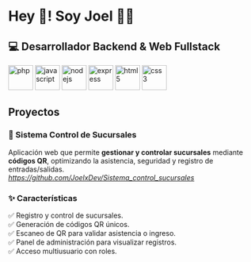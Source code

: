 # Hey 👋! Soy Joel 🧑‍💻

## 💻 Desarrollador Backend & Web Fullstack
<p align="left">
  <img src="https://cdn.jsdelivr.net/gh/devicons/devicon/icons/php/php-original.svg" alt="php" width="50" height="50"/>
  <img src="https://cdn.jsdelivr.net/gh/devicons/devicon/icons/javascript/javascript-original.svg" alt="javascript" width="50" height="50"/>
  <img src="https://cdn.jsdelivr.net/gh/devicons/devicon/icons/nodejs/nodejs-original.svg" alt="nodejs" width="50" height="50"/>
  <img src="https://cdn.jsdelivr.net/gh/devicons/devicon/icons/express/express-original.svg" alt="express" width="50" height="50"/>
  <img src="https://cdn.jsdelivr.net/gh/devicons/devicon/icons/html5/html5-original.svg" alt="html5" width="50" height="50"/>
  <img src="https://cdn.jsdelivr.net/gh/devicons/devicon/icons/css3/css3-original.svg" alt="css3" width="50" height="50"/>
</p>


## Proyectos
### 📌 Sistema Control de Sucursales
Aplicación web que permite **gestionar y controlar sucursales** mediante **códigos QR**, optimizando la asistencia, seguridad y registro de entradas/salidas.  
*https://github.com/JoelxDev/Sistema_control_sucursales*
### ✨ Características
✅ Registro y control de sucursales.  
✅ Generación de códigos QR únicos.  
✅ Escaneo de QR para validar asistencia o ingreso.   
✅ Panel de administración para visualizar registros.  
✅ Acceso multiusuario con roles. 
